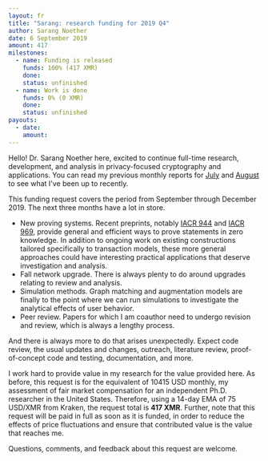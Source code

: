 ```yaml
---
layout: fr
title: "Sarang: research funding for 2019 Q4"
author: Sarang Noether
date: 6 September 2019
amount: 417
milestones:
  - name: Funding is released
    funds: 100% (417 XMR)
    done:
    status: unfinished
  - name: Work is done
    funds: 0% (0 XMR)
    done:
    status: unfinished
payouts:
  - date:
    amount:
---
```

Hello! Dr. Sarang Noether here, excited to continue full-time research, development, and analysis in privacy-focused cryptography and applications. You can read my previous monthly reports for [July](https://repo.getmonero.org/monero-project/ccs-proposals/merge_requests/77#note_6916) and [August](https://repo.getmonero.org/monero-project/ccs-proposals/merge_requests/77#note_7105) to see what I've been up to recently.

This funding request covers the period from September through December 2019. The next three months have a lot in store.
- New proving systems. Recent preprints, notably [IACR 944](https://eprint.iacr.org/2019/944) and [IACR 969](https://eprint.iacr.org/2019/969), provide general and efficient ways to prove statements in zero knowledge. In addition to ongoing work on existing constructions tailored specifically to transaction models, these more general approaches could have interesting practical applications that deserve investigation and analysis.
- Fall network upgrade. There is always plenty to do around upgrades relating to review and analysis.
- Simulation methods. Graph matching and augmentation models are finally to the point where we can run simulations to investigate the analytical effects of user behavior.
- Peer review. Papers for which I am coauthor need to undergo revision and review, which is always a lengthy process.

And there is always more to do that arises unexpectedly. Expect code review, the usual updates and changes, outreach, literature review, proof-of-concept code and testing, documentation, and more.

I work hard to provide value in my research for the value provided here. As before, this request is for the equivalent of 10415 USD monthly, my assessment of fair market compensation for an independent Ph.D. researcher in the United States. Therefore, using a 14-day EMA of 75 USD/XMR from Kraken, the request total is **417 XMR**. Further, note that this request will be paid in full as soon as it is funded, in order to reduce the effects of price fluctuations and ensure that contributed value is the value that reaches me.

Questions, comments, and feedback about this request are welcome.
